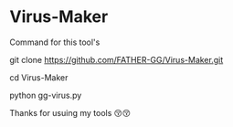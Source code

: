 # Virus-Maker 


Command for this tool's


git clone https://github.com/FATHER-GG/Virus-Maker.git

cd Virus-Maker

python gg-virus.py


Thanks for usuing my tools 😚😚

